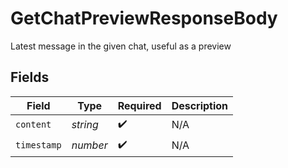 # GetChatPreviewResponseBody

Latest message in the given chat, useful as a preview


## Fields

| Field              | Type               | Required           | Description        |
| ------------------ | ------------------ | ------------------ | ------------------ |
| `content`          | *string*           | :heavy_check_mark: | N/A                |
| `timestamp`        | *number*           | :heavy_check_mark: | N/A                |